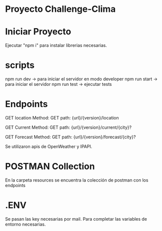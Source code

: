 # Proyecto Challenge-Clima

# Iniciar Proyecto

Ejecutar "npm i" para instalar librerias necesarias.

# scripts
npm run dev -> para iniciar el servidor en modo developer
npm run start -> para iniciar el servidor
npm run test -> ejecutar tests

# Endpoints

GET location
Method: GET
path: {url}/{version}/location

GET Current
Method: GET
path: {url}/{version}/current/{city}?

GET Forecast
Method: GET
path: {url}/{version}/forecast/{city}?

Se utilizaron apis de OpenWeather y IPAPI.

# POSTMAN Collection

En la carpeta resources se encuentra la colección de postman con los endpoints

# .ENV

Se pasan las key necesarias por mail. Para completar las variables de entorno necesarias.